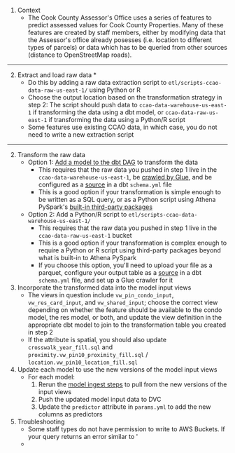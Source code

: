 1. Context
    * The Cook County Assessor's Office uses a series of features to predict assessed values for Cook County Properties. Many of these features are created by staff members, either by modifying data that the Assessor's office already posesses (i.e. location to different types of parcels) or data which has to be queried from other sources (distance to OpenStreetMap roads).
---
2. Extract and load raw data
    * 
    * Do this by adding a raw data extraction script to `etl/scripts-ccao-data-raw-us-east-1/` using Python or R
    * Choose the output location based on the transformation strategy in step 2: The script should push data to `ccao-data-warehouse-us-east-1` if transforming the data using a dbt model, or `ccao-data-raw-us-east-1` if transforming the data using a Python/R script
    * Some features use existing CCAO data, in which case, you do not need to write a new extraction script
---
2. Transform the raw data
    * Option 1: [Add a model to the dbt DAG](https://github.com/ccao-data/data-architecture/blob/master/dbt/README.md#-how-to-add-a-new-model) to transform the data
        * This requires that the raw data you pushed in step 1 live in the `ccao-data-warehouse-us-east-1`, be [crawled by Glue](https://us-east-1.console.aws.amazon.com/glue/home?region=us-east-1#/v2/data-catalog/crawlers), and be configured as a [source](https://docs.getdbt.com/docs/build/sources) in a dbt `schema.yml` file
        * This is a good option if your transformation is simple enough to be written as a SQL query, or as a Python script using Athena PySpark's [built-in third-party packages](https://docs.aws.amazon.com/athena/latest/ug/notebooks-spark-preinstalled-python-libraries.html)
    * Option 2: Add a Python/R script to `etl/scripts-ccao-data-warehouse-us-east-1/`
        * This requires that the raw data you pushed in step 1 live in the `ccao-data-raw-us-east-1` bucket
        * This is a good option if your transformation is complex enough to require a Python or R script using third-party packages beyond what is built-in to Athena PySpark
        * If you choose this option, you'll need to upload your file as a parquet, configure your output table as a [source](https://docs.getdbt.com/docs/build/sources) in a dbt `schema.yml` file, and set up a Glue crawler for it
3. Incorporate the transformed data into the model input views
    * The views in question include `vw_pin_condo_input`, `vw_res_card_input`, and `vw_shared_input`; choose the correct view depending on whether the feature should be available to the condo model, the res model, or both, and update the view definition in the appropriate dbt model to join to the transformation table you created in step 2
    * If the attribute is spatial, you should also update `crosswalk_year_fill.sql` and `proximity.vw_pin10_proximity_fill.sql` / `location.vw_pin10_location_fill.sql`
4. Update each model to use the new versions of the model input views
    * For each model:
        1. Rerun the [model ingest steps](https://github.com/ccao-data/model-res-avm?tab=readme-ov-file#usage) to pull from the new versions of the input views
        2. Push the updated model input data to DVC
        3. Update the `predictor` attribute in `params.yml` to add the new columns as predictors
5. Troubleshooting
    * Some staff types do not have permission to write to AWS Buckets. If your query returns an error similar to 
    '
    * 